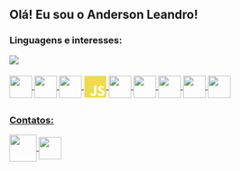 ## Olá! Eu sou o Anderson Leandro!
### Linguagens e interesses:
 <div>
  <a href="https://github.com/anderlr">
  <img height="180em" src="https://github-readme-stats.vercel.app/api?username=anderlr&show_icons=true&theme=react&include_all_commits=true&count_private=false"/>
</div>
<div style="display: inline_block"><br>
  <img align="center"  height="40" width="40" src="https://cdn.jsdelivr.net/gh/devicons/devicon/icons/angularjs/angularjs-plain.svg">
  <img align="center"  height="40" width="40" src="https://cdn.jsdelivr.net/gh/devicons/devicon/icons/react/react-original-wordmark.svg">
  <img align="center"  height="40" width="40" src="https://cdn.jsdelivr.net/gh/devicons/devicon/icons/typescript/typescript-original.svg">
  <img align="center"  height="40" width="40" src="https://raw.githubusercontent.com/devicons/devicon/master/icons/javascript/javascript-plain.svg">
  <img align="center"  height="40" width="40" src="https://cdn.jsdelivr.net/gh/devicons/devicon/icons/mysql/mysql-original-wordmark.svg">
  <img align="center"  height="40" width="40" src="https://cdn.jsdelivr.net/gh/devicons/devicon/icons/c/c-original.svg">
  <img align="center"  height="40" width="40" src="https://cdn.jsdelivr.net/gh/devicons/devicon/icons/html5/html5-original.svg">
  <img align="center"  height="40" width="40" src="https://cdn.jsdelivr.net/gh/devicons/devicon/icons/css3/css3-original.svg">
  <img align="center"  height="40" width="40" src="https://cdn.jsdelivr.net/gh/devicons/devicon/icons/python/python-original.svg">
</div>
  
##
  
### Contatos:
<a href="mailto:anderlr13@gmail.com">
  <img align="center"  height="48" width="48" src="https://img.icons8.com/color/48/000000/gmail--v1.png"/>
</a>
<a href="https://www.linkedin.com/in/ander-lr" rel="nofollow">
  <img align="center"  height="40" width="40" src="https://cdn.jsdelivr.net/gh/devicons/devicon/icons/linkedin/linkedin-original.svg" />
</a>

